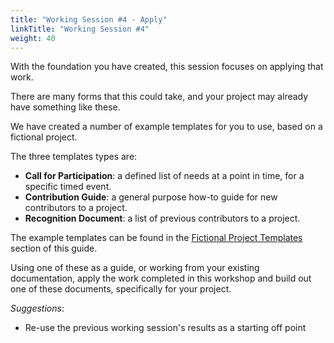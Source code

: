 ```yaml
---
title: "Working Session #4 - Apply"
linkTitle: "Working Session #4"
weight: 40
---
```




With the foundation you have created, this session focuses on applying that work.

There are many forms that this could take, and your project may already have something like these. 

We have created a number of example templates for you to use, based on a fictional project.

The three templates types are: 


* **Call for Participation**: a defined list of needs at a point in time, for a specific timed event. 
* **Contribution Guide**: a general purpose how-to guide for new contributors to a project.
* **Recognition Document**: a list of previous contributors to a project. 

The example templates can be found in the [Fictional Project Templates](/workshops/multiplayer/samples) section of this guide.

Using one of these as a guide, or working from your existing documentation, apply the work completed in this workshop and build out one of these documents, specifically for your project. 

_Suggestions_: 

* Re-use the previous working session's results as a starting off point